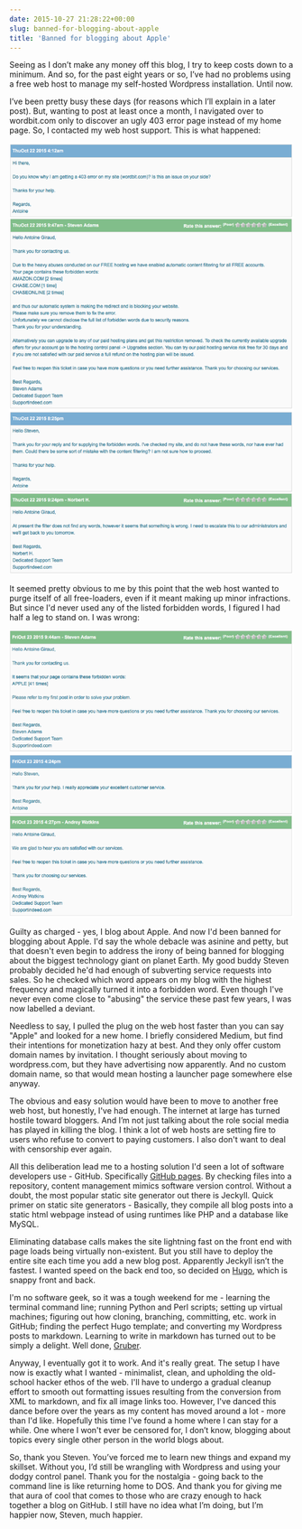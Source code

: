 ```yaml
---
date: 2015-10-27 21:28:22+00:00
slug: banned-for-blogging-about-apple
title: 'Banned for blogging about Apple'
---
```


Seeing as I don’t make any money off this blog, I try to keep costs down to a minimum. And so, for the past eight years or so, I’ve had no problems using a free web host to manage my self-hosted Wordpress installation. Until now.

I’ve been pretty busy these days (for reasons which I’ll explain in a later post). But, wanting to post at least once a month, I navigated over to wordbit.com only to discover an ugly 403 error page instead of my home page. <!--more--> So, I contacted my web host support. This is what happened:

![screen shot 1](/images/appleban_scnsht_1.png "Screenshot 1")

It seemed pretty obvious to me by this point that the web host wanted to purge itself of all free-loaders, even if it meant making up minor infractions. But since I'd never used any of the listed forbidden words, I figured I had half a leg to stand on. I was wrong:

![Screen shot 2](/images/appleban_scnsht_2.png "Screenshot 2")

Guilty as charged - yes, I blog about Apple. And now I'd been banned for blogging about Apple. I'd say the whole debacle was asinine and petty, but that doesn't even begin to address the irony of being banned for blogging about the biggest technology giant on planet Earth. My good buddy Steven probably decided he'd had enough of subverting service requests into sales. So he checked which word appears on my blog with the highest frequency and magically turned it into a forbidden word. Even though I've never even come close to "abusing" the service these past few years, I was now labelled a deviant.

Needless to say, I pulled the plug on the web host faster than you can say "Apple" and looked for a new home. I briefly considered Medium, but find their intentions for monetization hazy at best. And they only offer custom domain names by invitation. I thought seriously about moving to wordpress.com, but they have advertising now apparently. And no custom domain name, so that would mean hosting a launcher page somewhere else anyway.

The obvious and easy solution would have been to move to another free web host, but honestly, I've had enough. The internet at large has turned hostile toward bloggers. And I’m not just talking about the role social media has played in killing the blog. I think a lot of web hosts are setting fire to users who refuse to convert to paying customers. I also don't want to deal with censorship ever again.

All this deliberation lead me to a hosting solution I'd seen a lot of software developers use - GitHub. Specifically [GitHub pages](https://pages.github.com). By checking files into a repository, content management mimics software version control. Without a doubt, the most popular static site generator out there is Jeckyll. Quick primer on static site generators - Basically, they compile all blog posts into a static html webpage instead of using runtimes like PHP and a database like MySQL. 

Eliminating database calls makes the site lightning fast on the front end with page loads being virtually non-existent. But you still have to deploy the entire site each time you add a new blog post. Apparently Jeckyll isn’t the fastest. I wanted speed on the back end too, so decided on [Hugo](http://gohugo.io), which is snappy front and back. 

I'm no software geek, so it was a tough weekend for me - learning the terminal command line; running Python and Perl scripts; setting up virtual machines; figuring out how cloning, branching, committing, etc. work in GitHub; finding the perfect Hugo template; and converting my Wordpress posts to markdown. Learning to write in markdown has turned out to be simply a delight. Well done, [Gruber](https://daringfireball.net/projects/markdown/).

Anyway, I eventually got it to work. And it's really great. The setup I have now is exactly what I wanted - minimalist, clean, and upholding the old-school hacker ethos of the web. I'll have to undergo a gradual cleanup effort to smooth out formatting issues resulting from the conversion from XML to markdown, and fix all image links too. However, I've danced this dance before over the years as my content has moved around a lot - more than I'd like. Hopefully this time I've found a home where I can stay for a while. One where I won't ever be censored for, I don’t know, blogging about topics every single other person in the world blogs about.

So, thank you Steven. You’ve forced me to learn new things and expand my skillset. Without you, I’d still be wrangling with Wordpress and using your dodgy control panel. Thank you for the nostalgia - going back to the command line is like returning home to DOS. And thank you for giving me that aura of cool that comes to those who are crazy enough to hack together a blog on GitHub. I still have no idea what I’m doing, but I’m happier now, Steven, much happier.

